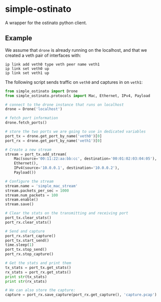 # simple-ostinato

A wrapper for the ostinato python client.

## Example

We assume that ``drone`` is already running on the localhost, and that we created a veth pair of interfaces with:

```
ip link add veth0 type veth peer name veth1
ip link set veth0 up
ip link set veth1 up
```

The following script sends traffic on ``veth0`` and captures in on ``veth1``:

```python
from simple_ostinato import Drone
from simple_ostinato.protocols import Mac, Ethernet, IPv4, Payload

# connect to the drone instance that runs on localhost
drone = Drone('localhost')

# fetch port information
drone.fetch_ports()

# store the two ports we are going to use in dedicated variables
port_tx = drone.get_port_by_name('veth0')[0]
port_rx = drone.get_port_by_name('veth1')[0]

# Create a new stream
stream = port_tx.add_stream(
    Mac(source='00:11:22:aa:bb:cc', destination='00:01:02:03:04:05'),
    Ethernet(),
    IPv4(source='10.0.0.1', destination='10.0.0.2'),
    Payload())

# Configure the stream
stream.name = 'simple_mac_stream'
stream.packets_per_sec = 1000
stream.num_packets = 100
stream.enable()
stream.save()

# Clear the stats on the transmitting and receiving port
port_tx.clear_stats()
port_rx.clear_stats()

# Send and capture
port_rx.start_capture()
port_tx.start_send()
time.sleep(1)
port_tx.stop_send()
port_rx.stop_capture()

# Get the stats and print them
tx_stats = port_tx.get_stats()
rx_stats = port_rx.get_stats()
print str(tx_stats)
print str(rx_stats)

# We can also store the capture:
capture = port_rx.save_capture(port_rx.get_capture(), 'capture.pcap')
```
